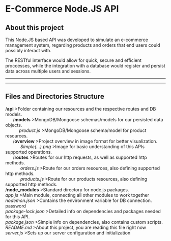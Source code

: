 # E-Commerce Node.JS API


## About this project

<p>This Node.JS based API was developed to simulate an e-commerce management system, regarding products and orders that end users could possibly interact with.</p>
<p>The RESTful interface would allow for quick, secure and efficient proccesses, while the integration with a database would register and persist data across multiple users and sessions.</p>
<hr><hr>

## Files and Directories Structure

/**api**              >Folder containing our resources and the respective routes and DB models.  
&nbsp;&nbsp;&nbsp;&nbsp;&nbsp;&nbsp;/**models**             >MongoDB/Mongoose schemas/models for our persisted data objects.  
&nbsp;&nbsp;&nbsp;&nbsp;&nbsp;&nbsp;&nbsp;&nbsp;&nbsp;&nbsp;&nbsp;*product.js*      >MongoDB/Mongoose schema/model for product resources.  
&nbsp;&nbsp;&nbsp;&nbsp;&nbsp;&nbsp;/**overview**           >Project overview in image format for better visualization.  
&nbsp;&nbsp;&nbsp;&nbsp;&nbsp;&nbsp;&nbsp;&nbsp;&nbsp;&nbsp;&nbsp;&nbsp;*Simple(...).png* >Image for basic understanding of this APIs supported operations.  
&nbsp;&nbsp;&nbsp;&nbsp;&nbsp;&nbsp;/**routes**             >Routes for our http requests, as well as supported http methods.  
&nbsp;&nbsp;&nbsp;&nbsp;&nbsp;&nbsp;&nbsp;&nbsp;&nbsp;&nbsp;&nbsp;&nbsp;*orders.js*       >Route for our orders resources, also defining supported http methods.  
&nbsp;&nbsp;&nbsp;&nbsp;&nbsp;&nbsp;&nbsp;&nbsp;&nbsp;&nbsp;&nbsp;&nbsp;*products.js*     >Route for our products resources, also defining supported http methods.  
/**node_modules**           >Standard directory for node.js packages.  
*app.js*                  >Main module, connecting all other modules to work together  
*nodemon.json*            >Contains the environment variable for DB connection. password  
*package-lock.json*       >Detailed info on dependencies and packages needed for this API.  
*package.json*            >Simple info on dependencies, also contains custom scripts.  
*README.md*               >About this project, you are reading this file right now  
*server.js*               >Sets up our server configuration and initialization

